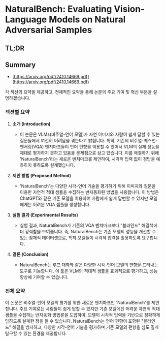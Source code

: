 # NaturalBench: Evaluating Vision-Language Models on Natural Adversarial Samples
## TL;DR
## Summary
- [https://arxiv.org/pdf/2410.14669.pdf](https://arxiv.org/pdf/2410.14669.pdf)

각 섹션의 요약을 제공하고, 전체적인 요약을 통해 논문의 주요 기여 및 혁신 부분을 설명하겠습니다.

### 섹션별 요약
1. **소개 (Introduction)**
   - 이 논문은 VLMs(비주얼-언어 모델)가 자연 이미지와 사람이 쉽게 답할 수 있는 질문들에서 여전히 어려움을 겪는다고 밝힙니다. 특히, 기존의 비주얼-퀘스천-앤서링(VQA) 벤치마크들이 언어 편향을 악용할 수 있어서 VLM의 실제 성능을 제대로 평가하지 못하고 있음을 문제점으로 삼고 있습니다. 이를 해결하기 위해 'NaturalBench'라는 새로운 벤치마크를 제안하여, 시각적 입력 없이 정답을 예측하지 못하도록 설계했습니다.

2. **제안 방법 (Proposed Method)**
   - 'NaturalBench'는 다양한 시각-언어 기술을 평가하기 위해 이미지와 질문을 이용한 자연적 적대 샘플을 수집하는 반자동화된 방법을 사용합니다. 이 방법은 ChatGPT와 같은 기존 모델을 이용하여 사람에게 쉽게 답변할 수 있지만 모델에게는 어려운 VQA 샘플을 생성합니다.

3. **실험 결과 (Experimental Results)**
   - 실험 결과, NaturalBench가 기존의 VQA 벤치마크보다 "블라인드" 해결책에 더 강력함을 보여줍니다. 즉, NaturalBench는 기존 모델의 성능을 개선할 수 있는 잠재적 데이터셋으로, 특히 모델들이 시각적 입력을 활용하도록 요구합니다.

4. **결론 (Conclusion)**
   - NaturalBench는 루프 대화와 같은 다양한 시각-언어 모델의 편향을 드러내는 도구로 기능합니다. 이 툴은 VLM의 적대적 샘플을 효과적으로 평가하고, 성능 향상에 기여할 수 있습니다.

### 전체 요약
이 논문은 비주얼-언어 모델의 평가를 위한 새로운 벤치마크인 'NaturalBench'를 제안합니다. 주요 기여로는 사람들이 쉽게 답할 수 있지만 기존 모델에겐 어려운 자연적 적대 샘플을 수집하는 반자동화 방법론을 도입하여, 모델이 시각적 입력을 기반으로 정확하게 답하도록 설계한 점을 들 수 있습니다. NaturalBench는 언어 편향이 포함된 "블라인드" 해결을 방지하고, 다양한 시각-언어 기술을 평가하며 기존 모델의 편향을 심도 깊게 탐구할 수 있는 환경을 제공합니다.